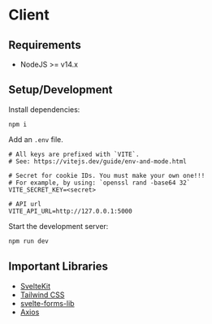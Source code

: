 # Client

## Requirements

- NodeJS >= v14.x

## Setup/Development

Install dependencies:

```
npm i
```

Add an `.env` file.

```
# All keys are prefixed with `VITE`.
# See: https://vitejs.dev/guide/env-and-mode.html

# Secret for cookie IDs. You must make your own one!!!
# For example, by using: `openssl rand -base64 32`
VITE_SECRET_KEY=<secret>

# API url
VITE_API_URL=http://127.0.0.1:5000
```

Start the development server:

```bash
npm run dev
```

## Important Libraries

- [SvelteKit](https://kit.svelte.dev)
- [Tailwind CSS](https://tailwindcss.com)
- [svelte-forms-lib](https://svelte-forms-lib-sapper-docs.vercel.app)
- [Axios](https://axios-http.com)
